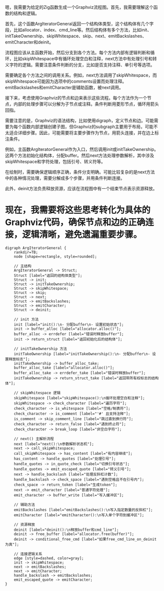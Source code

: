 嗯，我需要为给定的Zig函数生成一个Graphviz流程图。首先，我需要理解这个函数的结构和逻辑。

首先，这个函数ArgIteratorGeneral返回一个结构体类型，这个结构体有几个字段，比如allocator、index、cmd_line等。然后结构体有多个方法，比如init、initTakeOwnership、skipWhitespace、skip、next、emitBackslashes、emitCharacter和deinit。

流程图应该从主函数开始，然后分支到各个方法。每个方法内部有逻辑判断和循环，比如skipWhitespace中有循环处理空白和注释，next方法中有处理引号和转义字符的逻辑。需要注意条件判断的分支，比如是否支持注释、单引号等选项。

需要确定各个方法之间的调用关系。例如，next方法调用了skipWhitespace，而skipWhitespace可能因为选项中的comments设置而处理注释。emitBackslashes和emitCharacter是辅助函数，被next调用。

接下来，考虑使用Graphviz的节点和边来表示这些流程。每个方法作为一个节点，内部的处理步骤可以分解为子节点或注释。条件判断用菱形节点，循环用箭头回指。

需要注意的是，Graphviz的语法结构，比如使用digraph，定义节点和边。可能需要为每个函数内部逻辑创建子图，但Graphviz的subgraph主要用于布局，可能不太适合详细步骤。因此，可能需要将主要步骤作为节点，用箭头连接，并在边上标注条件。

例如，主函数ArgIteratorGeneral作为入口，然后调用init或initTakeOwnership。这两个方法初始化结构体，分配buffer。然后next方法处理参数解析，其中涉及skipWhitespace和字符处理，包括引号、转义符等。

在绘制时，需要确保逻辑顺序正确，条件分支明确。可能比较复杂的是next方法中的各种情况处理，需要分解成多个步骤，并用条件判断连接。

此外，deinit方法负责释放资源，应该在流程图中有一个结束节点表示资源释放。

现在，我需要将这些思考转化为具体的Graphviz代码，确保节点和边的正确连接，逻辑清晰，避免遗漏重要步骤。
================================================
```graphviz
digraph ArgIteratorGeneral {
    rankdir=TB;
    node [shape=rectangle, style=rounded];

    // 主结构
    ArgIteratorGeneral -> Struct;
    Struct [label="返回的结构体类型"];
    Struct -> init;
    Struct -> initTakeOwnership;
    Struct -> skipWhitespace;
    Struct -> skip;
    Struct -> next;
    Struct -> emitBackslashes;
    Struct -> emitCharacter;
    Struct -> deinit;

    // init 方法
    init [label="init():\n- 分配buffer\n- 设置初始状态"];
    init -> buffer_alloc [label="allocator.alloc()"];
    buffer_alloc -> errdefer [label="错误时释放buffer"];
    init -> return_struct [label="返回初始化后的结构体"];

    // initTakeOwnership 方法
    initTakeOwnership [label="initTakeOwnership():\n- 分配buffer\n- 设置释放标志"];
    initTakeOwnership -> buffer_alloc_take;
    buffer_alloc_take [label="allocator.alloc()"];
    buffer_alloc_take -> errdefer_take [label="错误时释放buffer"];
    initTakeOwnership -> return_struct_take [label="返回带所有权标志的结构体"];

    // skipWhitespace 逻辑
    skipWhitespace [label="skipWhitespace():\n循环处理空白和注释"];
    skipWhitespace -> check_character [label="遍历字符"];
    check_character -> is_whitespace [label="空格/制表符"];
    check_character -> is_comment [label="'#' 且支持注释"];
    is_comment -> skip_comment_line [label="跳过直到换行符"];
    check_character -> return_false [label="遇到终止符"];
    check_character -> break_loop [label="非空白字符"];

    // next() 主解析流程
    next [label="next():\n参数解析状态机"];
    next -> call_skipWhitespace;
    call_skipWhitespace -> has_content [label="有内容继续"];
    has_content -> handle_quotes [label="处理引号"];
    handle_quotes -> in_quote_check [label="切换引号状态"];
    handle_quotes -> emit_escaped_quote [label="转义引号"];
    next -> handle_backslash [label="处理反斜杠计数"];
    handle_backslash -> check_space [label="遇到空格且不在引号内"];
    check_space -> return_token [label="生成token"];
    next -> emit_character [label="普通字符处理"];
    emit_character -> buffer_write [label="写入缓冲区"];

    // 辅助方法
    emitBackslashes [label="emitBackslashes():\n写入指定数量的反斜杠"];
    emitCharacter [label="emitCharacter():\n写入单个字符到缓冲区"];

    // 资源释放
    deinit [label="deinit():\n释放buffer和cmd_line"];
    deinit -> free_buffer [label="allocator.free(buffer)"];
    deinit -> conditional_free_cmd [label="如果free_cmd_line_on_deinit为真"];

    // 连接逻辑关系
    edge [style=dashed, color=gray];
    init -> skipWhitespace;
    next -> emitBackslashes;
    next -> emitCharacter;
    handle_backslash -> emitBackslashes;
    emit_escaped_quote -> emitCharacter;
}
```
